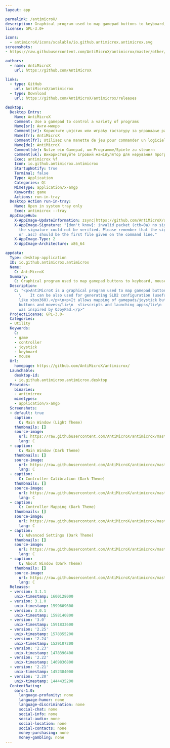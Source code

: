 ```yaml
---
layout: app

permalink: /antimicroX/
description: Graphical program used to map gamepad buttons to keyboard, mouse, scripts and macros
license: GPL-3.0+

icons:
  - antimicroX/icons/scalable/io.github.antimicrox.antimicrox.svg
screenshots:
- https://raw.githubusercontent.com/AntiMicroX/antimicrox/master/other/appdata/screenshots/app_light.png

authors:
  - name: AntiMicroX
    url: https://github.com/AntiMicroX

links:
  - type: GitHub
    url: AntiMicroX/antimicrox
  - type: Download
    url: https://github.com/AntiMicroX/antimicrox/releases

desktop:
  Desktop Entry:
    Name: AntiMicroX
    Comment: Use a gamepad to control a variety of programs
    Name[sr]: Анти-микро
    Comment[sr]: Користите џојстик или играћу тастатуру за управљање различитим програмима
    Name[fr]: AntiMicroX
    Comment[fr]: Utilisez une manette de jeu pour commander un logiciel
    Name[de]: AntiMicroX
    Comment[de]: Nutze ein Gamepad, um Programme/Spiele zu steuern
    Comment[uk]: Використовуйте ігровий маніпулятор для керування програмами
    Exec: antimicrox %f
    Icon: io.github.antimicrox.antimicrox
    StartupNotify: true
    Terminal: false
    Type: Application
    Categories: Qt
    MimeType: application/x-amgp
    Keywords: game
    Actions: run-in-tray
  Desktop Action run-in-tray:
    Name: Open in system tray only
    Exec: antimicrox --tray
  AppImageHub:
    X-AppImage-UpdateInformation: zsync|https://github.com/AntiMicroX/antimicrox/releases/latest/download/antimicrox-x86_64.AppImage.zsync
    X-AppImage-Signature: "[don't know]: invalid packet (ctb=0a) no signature found
      the signature could not be verified. Please remember that the signature file (.sig
      or .asc) should be the first file given on the command line."
    X-AppImage-Type: 2
    X-AppImage-Architecture: x86_64

appdata:
  Type: desktop-application
  ID: io.github.antimicrox.antimicrox
  Name:
    C: AntiMicroX
  Summary:
    C: Graphical program used to map gamepad buttons to keyboard, mouse, scripts and macros
  Description:
    C: "<p>AntiMicroX is a graphical program used to map gamepad buttons/joysticks\n     to keyboard, mouse, scripts and macros.\n
      \    It can be also used for generating SLD2 configuration (useful for mapping \n     atypical gamepads to generic ones
      like xbox360).</p>\n<p>It allows mapping of gamepads/joystick buttons to:</p>\n<ul>\n  <li>keyboard buttons</li>\n  <li>mouse
      buttons and moves</li>\n  <li>scripts and launching apps</li>\n  <li>macros consisting of elements mentioned above</li>\n</ul>\n<p>AntiMicroX
      was inspired by QJoyPad.</p>"
  ProjectLicense: GPL-3.0+
  Categories:
  - Utility
  Keywords:
    C:
    - game
    - controller
    - joystick
    - keyboard
    - mouse
  Url:
    homepage: https://github.com/AntiMicroX/antimicrox/
  Launchable:
    desktop-id:
    - io.github.antimicrox.antimicrox.desktop
  Provides:
    binaries:
    - antimicrox
    mimetypes:
    - application/x-amgp
  Screenshots:
  - default: true
    caption:
      C: Main Window (Light Theme)
    thumbnails: []
    source-image:
      url: https://raw.githubusercontent.com/AntiMicroX/antimicrox/master/other/appdata/screenshots/app_light.png
      lang: C
  - caption:
      C: Main Window (Dark Theme)
    thumbnails: []
    source-image:
      url: https://raw.githubusercontent.com/AntiMicroX/antimicrox/master/other/appdata/screenshots/app_dark.png
      lang: C
  - caption:
      C: Controller Calibration (Dark Theme)
    thumbnails: []
    source-image:
      url: https://raw.githubusercontent.com/AntiMicroX/antimicrox/master/other/appdata/screenshots/calibration.png
      lang: C
  - caption:
      C: Controller Mapping (Dark Theme)
    thumbnails: []
    source-image:
      url: https://raw.githubusercontent.com/AntiMicroX/antimicrox/master/other/appdata/screenshots/controllermapping.png
      lang: C
  - caption:
      C: Advanced Settings (Dark Theme)
    thumbnails: []
    source-image:
      url: https://raw.githubusercontent.com/AntiMicroX/antimicrox/master/other/appdata/screenshots/advanced.png
      lang: C
  - caption:
      C: About Window (Dark Theme)
    thumbnails: []
    source-image:
      url: https://raw.githubusercontent.com/AntiMicroX/antimicrox/master/other/appdata/screenshots/about.png
      lang: C
  Releases:
  - version: 3.1.1
    unix-timestamp: 1600128000
  - version: 3.1.0
    unix-timestamp: 1599609600
  - version: 3.0.1
    unix-timestamp: 1598140800
  - version: '3.0'
    unix-timestamp: 1591833600
  - version: '2.25'
    unix-timestamp: 1578355200
  - version: '2.24'
    unix-timestamp: 1529107200
  - version: '2.23'
    unix-timestamp: 1478390400
  - version: '2.22'
    unix-timestamp: 1469836800
  - version: '2.21'
    unix-timestamp: 1452384000
  - version: '2.20'
    unix-timestamp: 1444435200
  ContentRating:
    oars-1.0:
      language-profanity: none
      language-humor: none
      language-discrimination: none
      social-chat: none
      social-info: none
      social-audio: none
      social-location: none
      social-contacts: none
      money-purchasing: none
      money-gambling: none
---
```


